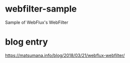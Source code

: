 # webfilter-sample

Sample of WebFlux's WebFilter

# blog entry

https://matsumana.info/blog/2018/03/21/webflux-webfilter/
